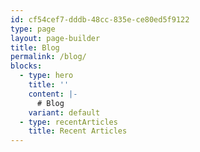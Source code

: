 ```yaml
---
id: cf54cef7-dddb-48cc-835e-ce80ed5f9122
type: page
layout: page-builder
title: Blog
permalink: /blog/
blocks:
  - type: hero
    title: ''
    content: |-
      # Blog
    variant: default
  - type: recentArticles
    title: Recent Articles
---
```

